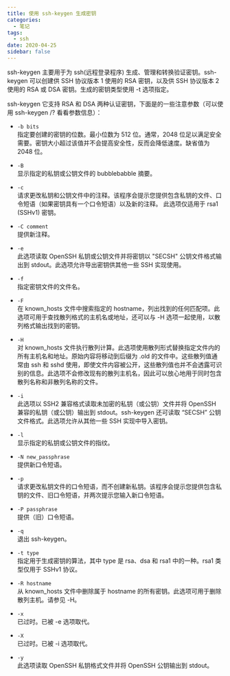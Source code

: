 ```yaml
---
title: 使用 ssh-keygen 生成密钥
categories:
  - 笔记
tags:
  - ssh
date: 2020-04-25
sidebar: false
---
```


ssh-keygen 主要用于为 ssh(远程登录程序) 生成、管理和转换验证密钥。ssh-keygen 可以创建供 SSH 协议版本 1 使用的 RSA 密钥，以及供 SSH 协议版本 2 使用的 RSA 或 DSA 密钥。生成的密钥类型使用 -t 选项指定。

<!-- more -->

ssh-keygen 它支持 RSA 和 DSA 两种认证密钥，下面是的一些注意参数（可以使用 ssh-keygen /? 看看参数信息）：

- `-b bits`  
  指定要创建的密钥的位数。最小位数为 512 位。通常，2048 位足以满足安全需要。密钥大小超过该值并不会提高安全性，反而会降低速度。缺省值为 2048 位。

- `-B`  
  显示指定的私钥或公钥文件的 bubblebabble 摘要。

- `-c`  
  请求更改私钥和公钥文件中的注释。该程序会提示您提供包含私钥的文件、口令短语（如果密钥具有一个口令短语）以及新的注释。
  此选项仅适用于 rsa1 (SSHv1) 密钥。

- `-C comment`  
  提供新注释。

- `-e`  
  此选项读取 OpenSSH 私钥或公钥文件并将密钥以 "SECSH" 公钥文件格式输出到 stdout。此选项允许导出密钥供其他一些 SSH 实现使用。

- `-f`  
  指定密钥文件的文件名。

- `-F`  
  在 known_hosts 文件中搜索指定的 hostname，列出找到的任何匹配项。此选项可用于查找散列格式的主机名或地址，还可以与 -H 选项一起使用，以散列格式输出找到的密钥。

- `-H`  
  对 known_hosts 文件执行散列计算。此选项使用散列形式替换指定文件内的所有主机名和地址。原始内容将移动到后缀为 .old 的文件中。这些散列值通常由 ssh 和 sshd 使用，即使文件内容被公开，这些散列值也并不会透露可识别的信息。此选项不会修改现有的散列主机名，因此可以放心地用于同时包含散列名称和非散列名称的文件。

- `-i`  
  此选项以 SSH2 兼容格式读取未加密的私钥（或公钥）文件并将 OpenSSH 兼容的私钥（或公钥）输出到 stdout。ssh-keygen 还可读取 “SECSH” 公钥文件格式。此选项允许从其他一些 SSH 实现中导入密钥。

- `-l`  
  显示指定的私钥或公钥文件的指纹。

- `-N new_passphrase`  
  提供新口令短语。

- `-p`  
  请求更改私钥文件的口令短语，而不创建新私钥。该程序会提示您提供包含私钥的文件、旧口令短语，并两次提示您输入新口令短语。

- `-P passphrase`  
  提供（旧）口令短语。

- `-q`  
  退出 ssh-keygen。

- `-t type`  
  指定用于生成密钥的算法，其中 type 是 rsa、dsa 和 rsa1 中的一种。rsa1 类型仅用于 SSHv1 协议。

- `-R hostname`  
  从 known_hosts 文件中删除属于 hostname 的所有密钥。此选项可用于删除散列主机。请参见 -H。

- `-x`  
  已过时。已被 -e 选项取代。

- `-X`  
  已过时。已被 -i 选项取代。

- `-y`  
  此选项读取 OpenSSH 私钥格式文件并将 OpenSSH 公钥输出到 stdout。
